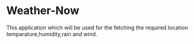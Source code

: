# Weather-Now
This application which wiil be used for the fetching the required location temparature,humidity,rain and wind.
